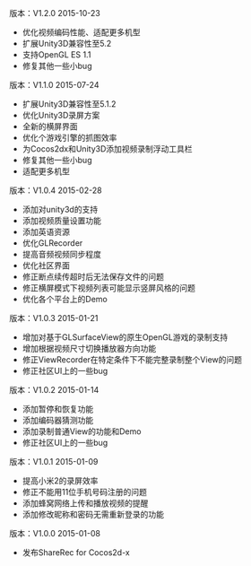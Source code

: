 版本：V1.2.0 2015-10-23
- 优化视频编码性能、适配更多机型
- 扩展Unity3D兼容性至5.2
- 支持OpenGL ES 1.1
- 修复其他一些小bug

版本：V1.1.0 2015-07-24
- 扩展Unity3D兼容性至5.1.2
- 优化Unity3D录屏方案
- 全新的横屏界面
- 优化个游戏引擎的抓图效率
- 为Cocos2dx和Unity3D添加视频录制浮动工具栏
- 修复其他一些小bug
- 适配更多机型

版本：V1.0.4 2015-02-28
- 添加对unity3d的支持
- 添加视频质量设置功能
- 添加英语资源
- 优化GLRecorder
- 提高音频视频同步程度
- 优化社区界面
- 修正断点续传超时后无法保存文件的问题
- 修正横屏模式下视频列表可能显示竖屏风格的问题
- 优化各个平台上的Demo

版本：V1.0.3 2015-01-21
- 增加对基于GLSurfaceView的原生OpenGL游戏的录制支持
- 增加根据视频尺寸切换播放器方向功能
- 修正ViewRecorder在特定条件下不能完整录制整个View的问题
- 修正社区UI上的一些bug

版本：V1.0.2 2015-01-14
- 添加暂停和恢复功能
- 添加编码器猜测功能
- 添加录制普通View的功能和Demo
- 修正社区UI上的一些bug

版本：V1.0.1 2015-01-09
- 提高小米2的录屏效率
- 修正不能用11位手机号码注册的问题
- 添加蜂窝网络上传和播放视频的提醒
- 添加修改昵称和密码无需重新登录的功能

版本：V1.0.0 2015-01-08
- 发布ShareRec for Cocos2d-x
